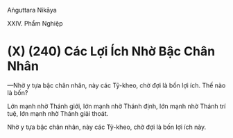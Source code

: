 Aṅguttara Nikāya

XXIV. Phẩm Nghiệp

# (X) (240) Các Lợi Ích Nhờ Bậc Chân Nhân

—Nhờ y tựa bậc chân nhân, này các Tỷ-kheo, chờ đợi là bốn lợi ích. Thế nào là bốn?

Lớn mạnh nhờ Thánh giới, lớn mạnh nhờ Thánh định, lớn mạnh nhờ Thánh trí tuệ, lớn mạnh nhờ Thánh giải thoát.

Nhờ y tựa bậc chân nhân, này các Tỷ-kheo, chờ đợi là bốn lợi ích này.


